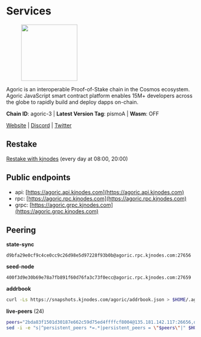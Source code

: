 # Services

<figure><img src="https://raw.githubusercontent.com/kj89/testnet_manuals/main/pingpub/logos/agoric.png" width="150" alt=""><figcaption></figcaption></figure>

Agoric is an interoperable Proof-of-Stake chain in the Cosmos ecosystem.  Agoric JavaScript smart contract platform enables 15M+ developers across the  globe to rapidly build and deploy dapps on-chain.

**Chain ID**: agoric-3 | **Latest Version Tag**: pismoA | **Wasm**: OFF

[Website](https://agoric.com) | [Discord](https://discord.com/invite/qDW8DRes4s) | [Twitter](https://twitter.com/agoric)

## Restake

[Restake with kjnodes](https://restake.app/agoric/agoricvaloper1ku5sm2twlsywdrp4wz3kfwgyrtqtp0lpr3nvk8) (every day at 08:00, 20:00)
## Public endpoints

* api: [https://agoric.api.kjnodes.com](https://agoric.api.kjnodes.com)
* rpc: [https://agoric.rpc.kjnodes.com](https://agoric.rpc.kjnodes.com)
* grpc: [https://agoric.grpc.kjnodes.com](https://agoric.grpc.kjnodes.com)

## Peering

**state-sync**

```text
d9bfa29e0cf9c4ce0cc9c26d98e5d97228f93b0b@agoric.rpc.kjnodes.com:27656
```

**seed-node**

```text
400f3d9e30b69e78a7fb891f60d76fa3c73f0ecc@agoric.rpc.kjnodes.com:27659
```

**addrbook**
```bash
curl -Ls https://snapshots.kjnodes.com/agoric/addrbook.json > $HOME/.agoric/config/addrbook.json
```

**live-peers** (24)
```bash
peers="2bda83f1501d30187e662c59d75ed4ffffcf8004@135.181.142.117:26656,d9bfa29e0cf9c4ce0cc9c26d98e5d97228f93b0b@65.109.88.38:27656,9ed68bef54712b46713ac755ab7a6e7ad30694ef@192.99.44.79:14456,fb3c53630803da3947a54ac76bae6bd6e989a058@34.72.229.79:26656,63bd6649f80362ce513027d99ef32c826fdbd259@45.9.62.136:26656,1d4d7b77e79c2dad9e8586df4f30c7b550f5d49b@13.40.153.111:26656,b6396f86d6d73a99e1957ea202840d6f48eb03c9@44.192.103.233:26656,a38a30c1dd31f63be2befd40b82964b215c3c288@165.22.251.28:26656,0837c0dac0bb15e79e64207bb0fa5a9a6fa42ad4@178.62.116.62:26656,4eea1e0a22d8d2ade108fc5f8e07d6d6e711e909@65.108.10.138:26656,711f6f36a6ec3924b6d721de6adce604092e59f2@116.202.226.169:26656,e70955351f601ea5be9a9bf41032949a777f31b3@207.244.255.229:10003,2aedd7163a8ee725507e461b13fb90c091ee1c42@128.0.51.32:26656,d7e0eedf5756b8c085104fb76c069ba3506f2183@80.64.208.64:26656,d56af8cb0716909f9b804e7dec8c1d34ae4eed16@65.108.142.81:26676,5e0acd690771af91625095185f6081dd1bccdb8f@78.47.21.189:26656,0464c8dded70d01f5ab50a8d6047a6b27ddf2ccd@84.244.95.232:26656,576e4e90b785fb16c129a0141b57342e51fd61b4@193.176.85.156:26656,05f967bf55fee6647e69bdfca69f064d7e4876c5@128.199.128.15:26060,059f6ccc82a5bdd61e9089914368d0aade14fac0@159.89.101.239:26060,f8ff12a774770fea36beadb303ccffc86863c6ec@65.109.69.59:14456,8832d61e9b8856c0a80e240970a9200c69c101b7@88.99.161.228:21156,f095bb53006ebddcbbf29c8df70dddcba6419e36@142.93.145.13:26656,0f642db2770d4dd3e0d030b2f14f1365e40f3b38@185.146.148.101:26657"
sed -i -e "s|^persistent_peers *=.*|persistent_peers = \"$peers\"|" $HOME/.agoric/config/config.toml
```
